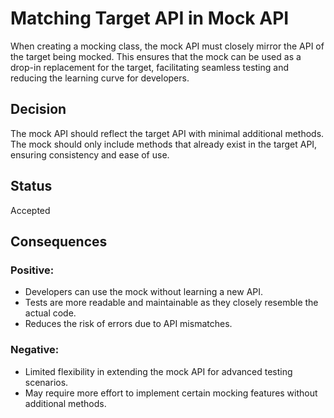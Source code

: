 ﻿# Matching Target API in Mock API

When creating a mocking class, the mock API must closely mirror the API of the target being mocked. This ensures that the mock can be used as a drop-in replacement for the target, facilitating seamless testing and reducing the learning curve for developers.  

## Decision

The mock API should reflect the target API with minimal additional methods. The mock should only include methods that already exist in the target API, ensuring consistency and ease of use.  

## Status

Accepted

## Consequences

### Positive:
- Developers can use the mock without learning a new API.
- Tests are more readable and maintainable as they closely resemble the actual code.
- Reduces the risk of errors due to API mismatches.

### Negative:
- Limited flexibility in extending the mock API for advanced testing scenarios.
- May require more effort to implement certain mocking features without additional methods.
